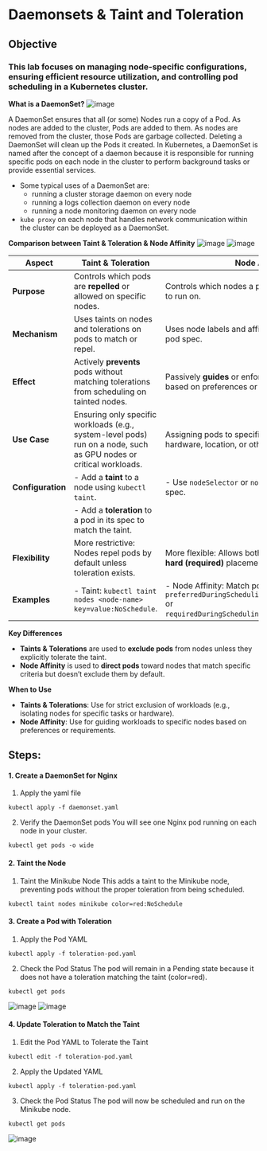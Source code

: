 #  Daemonsets & Taint and Toleration

## **Objective**

### This lab focuses on managing node-specific configurations, ensuring efficient resource utilization, and controlling pod scheduling in a Kubernetes cluster.
**What is a DaemonSet?**
![image](https://github.com/user-attachments/assets/f1f40f8e-64c0-490c-abfd-7c181875ce01)

A DaemonSet ensures that all (or some) Nodes run a copy of a Pod. As nodes are added to the cluster, Pods are added to them. As nodes are removed from the cluster, those Pods are garbage collected. Deleting a DaemonSet will clean up the Pods it created.
In Kubernetes, a DaemonSet is named after the concept of a daemon because it is responsible for running specific pods on each node in the cluster to perform background tasks or provide essential services.
- Some typical uses of a DaemonSet are:
   - running a cluster storage daemon on every node
   - running a logs collection daemon on every node
   - running a node monitoring daemon on every node
- `kube proxy` on each node that handles network communication within the cluster can be deployed as a DaemonSet.

**Comparison between Taint & Toleration & Node Affinity**
![image](https://github.com/user-attachments/assets/fa493bc0-5dee-4351-8432-74ac4170e5f7)  ![image](https://github.com/user-attachments/assets/53a78e04-9d1c-4994-b5de-3d5ef8745123)


| **Aspect**            | **Taint & Toleration**                                               | **Node Affinity**                                               |
|------------------------|----------------------------------------------------------------------|-----------------------------------------------------------------|
| **Purpose**           | Controls which pods are **repelled** or allowed on specific nodes.  | Controls which nodes a pod **prefers** or is required to run on. |
| **Mechanism**         | Uses taints on nodes and tolerations on pods to match or repel.     | Uses node labels and affinity rules defined in the pod spec.   |
| **Effect**            | Actively **prevents** pods without matching tolerations from scheduling on tainted nodes. | Passively **guides** or enforces pod placement based on preferences or requirements. |
| **Use Case**          | Ensuring only specific workloads (e.g., system-level pods) run on a node, such as GPU nodes or critical workloads. | Assigning pods to specific nodes based on hardware, location, or other labels. |
| **Configuration**     | - Add a **taint** to a node using `kubectl taint`.                  | - Use `nodeSelector` or `nodeAffinity` in the pod spec.         |
|                        | - Add a **toleration** to a pod in its spec to match the taint.    |                                                               |
| **Flexibility**        | More restrictive: Nodes repel pods by default unless toleration exists. | More flexible: Allows both **soft (preferred)** and **hard (required)** placement rules. |
| **Examples**           | - Taint: `kubectl taint nodes <node-name> key=value:NoSchedule`.   | - Node Affinity: Match pods with `preferredDuringSchedulingIgnoredDuringExecution` or `requiredDuringSchedulingIgnoredDuringExecution`. |

**Key Differences**
- **Taints & Tolerations** are used to **exclude pods** from nodes unless they explicitly tolerate the taint.
- **Node Affinity** is used to **direct pods** toward nodes that match specific criteria but doesn’t exclude them by default.

**When to Use**
- **Taints & Tolerations**: Use for strict exclusion of workloads (e.g., isolating nodes for specific tasks or hardware).
- **Node Affinity**: Use for guiding workloads to specific nodes based on preferences or requirements.

## **Steps:**

#### 1. Create a DaemonSet for Nginx
1. Apply the yaml file 
```
kubectl apply -f daemonset.yaml
```
2. Verify the DaemonSet pods
You will see one Nginx pod running on each node in your cluster.
```
kubectl get pods -o wide
```
#### 2. Taint the Node
1. Taint the Minikube Node
This adds a taint to the Minikube node, preventing pods without the proper toleration from being scheduled.
```
kubectl taint nodes minikube color=red:NoSchedule
```
#### 3. Create a Pod with Toleration
1. Apply the Pod YAML
```
kubectl apply -f toleration-pod.yaml
```
2. Check the Pod Status
The pod will remain in a Pending state because it does not have a toleration matching the taint (color=red).
```
kubectl get pods
```
![image](https://github.com/user-attachments/assets/4807bf7e-fabd-4c73-9efe-0d6c029b01dd)
![image](https://github.com/user-attachments/assets/e984ce71-41f2-446a-b35a-da8ccf07d256)

#### 4. Update Toleration to Match the Taint
1. Edit the Pod YAML to Tolerate the Taint
```
kubectl edit -f toleration-pod.yaml
```
2. Apply the Updated YAML
```
kubectl apply -f toleration-pod.yaml
```
3. Check the Pod Status
The pod will now be scheduled and run on the Minikube node.
```
kubectl get pods
```
![image](https://github.com/user-attachments/assets/5375acfc-c3ea-4fe8-aeca-5b67b651971c)

